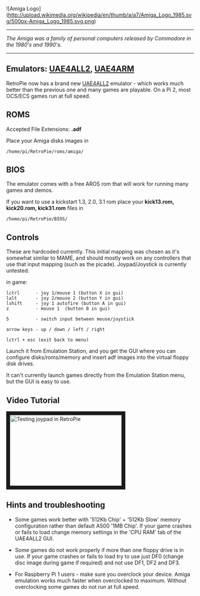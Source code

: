 ![Amiga Logo] (http://upload.wikimedia.org/wikipedia/en/thumb/a/a7/Amiga_Logo_1985.svg/500px-Amiga_Logo_1985.svg.png)
***

_The Amiga was a family of personal computers released by Commodore in the 1980's and 1990's._

***


## Emulators: [UAE4ALL2](https://github.com/RetroPie/uae4all2), [UAE4ARM](https://github.com/Chips-fr/uae4arm-rpi/)

RetroPie now has a brand new [UAE4ALL2](https://github.com/RetroPie/uae4all2) emulator - which works much better than the previous one and many games are playable. On a Pi 2, most OCS/ECS games run at full speed. 

## ROMS
Accepted File Extensions: **.adf**

 Place your Amiga disks images in

```shell
/home/pi/RetroPie/roms/amiga/
```

## BIOS
The emulator comes with a free AROS rom that will work for running many games and demos. 

If you want to use a kickstart 1.3, 2.0, 3.1 rom place your **kick13.rom, kick20.rom, kick31.rom** files in 


```shell
/home/pi/RetroPie/BIOS/
```

## Controls
These are hardcoded currently. This initial mapping was chosen as it's somewhat similar to MAME, and should mostly work on any controllers that use that input mapping (such as the picade). Joypad/Joystick is currently untested.

in game:
```
lctrl      - joy 1/mouse 1 (button X in gui)
lalt       - joy 2/mouse 2 (button Y in gui)
lshift     - joy 1 autofire (button A in gui)
z          - mouse 1  (button B in gui)

5          - switch input between mouse/joystick

arrow keys - up / down / left / right

lctrl + esc (exit back to menu)
```

Launch it from Emulation Station, and you get the GUI where you can configure disks/roms/memory and insert adf images into the virtual floppy disk drives. 

It can't currently launch games directly from the Emulation Station menu, but the GUI is easy to use.

## Video Tutorial

<a href="https://www.youtube.com/watch?v=dleumwWZp6Q
" target="_blank"><img src="https://i.ytimg.com/vi_webp/dleumwWZp6Q/mqdefault.webp" 
alt="Testing joypad in RetroPie" width="300" height="190" border="10" /></a> 

## Hints and troubleshooting

- Some games work better with '512Kb Chip' + '512Kb Slow' memory configuration rather than default A500 '1MB Chip'. If your game crashes or fails to load change memory settings in the 'CPU RAM' tab of the UAE4ALL2 GUI.

- Some games do not work properly if more than one floppy drive is in use. If your game crashes or fails to load try to use just DF0 (change disc image during game if required) and not use DF1, DF2 and DF3.

- For Raspberry Pi 1 users - make sure you overclock your device. Amiga emulation works much faster when overclocked to maximum. Without overclocking some games do not run at full speed.